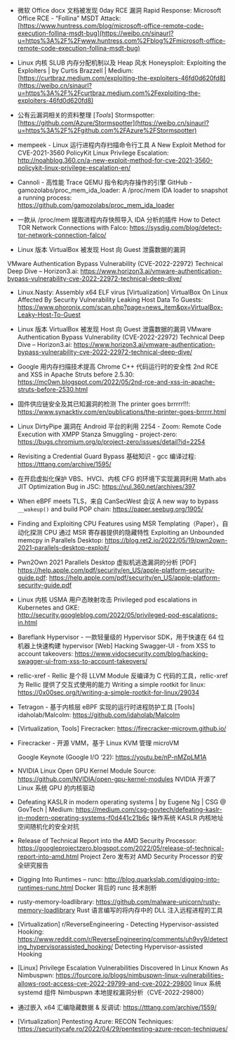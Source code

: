 * 微软 Office docx 文档被发现 0day RCE 漏洞
  Rapid Response: Microsoft Office RCE - “Follina” MSDT Attack:
  [https://www.huntress.com/blog/microsoft-office-remote-code-execution-follina-msdt-bug](https://weibo.cn/sinaurl?u=https%3A%2F%2Fwww.huntress.com%2Fblog%2Fmicrosoft-office-remote-code-execution-follina-msdt-bug)

* Linux 内核 SLUB 内存分配机制以及 Heap 风水
  Honeysploit: Exploiting the Exploiters | by Curtis Brazzell | Medium:
  [https://curtbraz.medium.com/exploiting-the-exploiters-46fd0d620fd8](https://weibo.cn/sinaurl?u=https%3A%2F%2Fcurtbraz.medium.com%2Fexploiting-the-exploiters-46fd0d620fd8)

* 公有云漏洞相关的资料整理
  [*Tools*] Stormspotter:
  [https://github.com/Azure/Stormspotter](https://weibo.cn/sinaurl?u=https%3A%2F%2Fgithub.com%2FAzure%2FStormspotter)
  
* mempeek - Linux 运行进程内存扫描命令行工具
A New Exploit Method for CVE-2021-3560 PolicyKit Linux Privilege Escalation:
http://noahblog.360.cn/a-new-exploit-method-for-cve-2021-3560-policykit-linux-privilege-escalation-en/

* Cannoli - 高性能 Trace QEMU 指令和内存操作的引擎
GitHub - gamozolabs/proc_mem_ida_loader: A /proc/mem IDA loader to snapshot a running process:
https://github.com/gamozolabs/proc_mem_ida_loader

* 一款从 /proc/mem 提取进程内存快照导入 IDA 分析的插件
How to Detect TOR Network Connections with Falco:
https://sysdig.com/blog/detect-tor-network-connection-falco/

* Linux 版本 VirtualBox 被发现 Host 向 Guest 泄露数据的漏洞

VMware Authentication Bypass Vulnerability (CVE-2022-22972) Technical Deep Dive – Horizon3.ai:
https://www.horizon3.ai/vmware-authentication-bypass-vulnerability-cve-2022-22972-technical-deep-dive/

* Linux.Nasty: Assembly x64 ELF virus
[Virtualization] VirtualBox On Linux Affected By Security Vulnerability Leaking Host Data To Guests:
https://www.phoronix.com/scan.php?page=news_item&px=VirtualBox-Leaky-Host-To-Guest

* Linux 版本 VirtualBox 被发现 Host 向 Guest 泄露数据的漏洞
VMware Authentication Bypass Vulnerability (CVE-2022-22972) Technical Deep Dive – Horizon3.ai:
https://www.horizon3.ai/vmware-authentication-bypass-vulnerability-cve-2022-22972-technical-deep-dive/

* Google 用内存扫描技术提高 Chrome C++ 代码运行时的安全性
2nd RCE and XSS in Apache Struts before 2.5.30:
https://mc0wn.blogspot.com/2022/05/2nd-rce-and-xss-in-apache-struts-before-2530.html

* 固件供应链安全及其已知漏洞的检测
The printer goes brrrrr!!!:
https://www.synacktiv.com/en/publications/the-printer-goes-brrrrr.html

* Linux DirtyPipe 漏洞在 Android 平台的利用
2254 - Zoom: Remote Code Execution with XMPP Stanza Smuggling - project-zero:
https://bugs.chromium.org/p/project-zero/issues/detail?id=2254

* Revisiting a Credential Guard Bypass
基础知识 - gcc 编译过程:
https://tttang.com/archive/1595/

* 在开启虚拟化保护 VBS、HVCI、内核 CFG 的环境下实现漏洞利用
Math.abs JIT Optimization Bug in JSC:
https://vul.360.net/archives/397

* When eBPF meets TLS，来自 CanSecWest 会议
A new way to bypass `__wakeup()` and build POP chain:
https://paper.seebug.org/1905/

* Finding and Exploiting CPU Features using MSR Templating（Paper），自动化探测 CPU 通过 MSR 寄存器提供的隐藏特性
Exploiting an Unbounded memcpy in Parallels Desktop:
https://blog.ret2.io/2022/05/19/pwn2own-2021-parallels-desktop-exploit/

* Pwn2Own 2021 Parallels Desktop 虚拟机逃逸漏洞的分析
[PDF] https://help.apple.com/pdf/security/en_US/apple-platform-security-guide.pdf:
https://help.apple.com/pdf/security/en_US/apple-platform-security-guide.pdf

* Linux 内核 USMA 用户态映射攻击
Privileged pod escalations in Kubernetes and GKE:
http://security.googleblog.com/2022/05/privileged-pod-escalations-in.html

* Bareflank Hypervisor - 一款轻量级的 Hypervisor SDK，用于快速在 64 位机器上快速构建 hypervisor
[Web] Hacking Swagger-UI - from XSS to account takeovers:
https://www.vidocsecurity.com/blog/hacking-swagger-ui-from-xss-to-account-takeovers/

* rellic-xref - Rellic 是个将 LLVM Module 反编译为 C 代码的工具，rellic-xref 为 Rellic 提供了交互式使用的能力
Writing a simple rootkit for linux:
https://0x00sec.org/t/writing-a-simple-rootkit-for-linux/29034

* Tetragon - 基于内核层 eBPF 实现的运行时进程防护工具
[Tools] idaholab/Malcolm:
https://github.com/idaholab/Malcolm

* [Virtualization, Tools] Firecracker:
  https://firecracker-microvm.github.io/

* Firecracker - 开源 VMM，基于 Linux KVM 管理 microVM

  Google Keynote (Google I/O ‘22):
  https://youtu.be/nP-nMZpLM1A

* NVIDIA Linux Open GPU Kernel Module Source:
https://github.com/NVIDIA/open-gpu-kernel-modules
NVIDIA 开源了 Linux 系统 GPU 的内核驱动

* Defeating KASLR in modern operating systems | by Eugene Ng | CSG @ GovTech | Medium:
https://medium.com/csg-govtech/defeating-kaslr-in-modern-operating-systems-f0d441c21b6c
操作系统 KASLR 内核地址空间随机化的安全对抗

* Release of Technical Report into the AMD Security Processor:
https://googleprojectzero.blogspot.com/2022/05/release-of-technical-report-into-amd.html
Project Zero 发布对 AMD Security Processor 的安全研究报告

* Digging Into Runtimes – runc:
http://blog.quarkslab.com/digging-into-runtimes-runc.html
Docker 背后的 runc 技术剖析

* rusty-memory-loadlibrary:
https://github.com/malware-unicorn/rusty-memory-loadlibrary
Rust 语言编写的将内存中的 DLL 注入远程进程的工具 

* [Virtualization] r/ReverseEngineering - Detecting Hypervisor-assisted Hooking:
https://www.reddit.com/r/ReverseEngineering/comments/uh9vy9/detecting_hypervisorassisted_hooking/
Detecting Hypervisor-assisted Hooking

* [Linux] Privilege Escalation Vulnerabilities Discovered In Linux Known As Nimbuspwn:
https://fourcore.io/blogs/nimbuspwn-linux-vulnerabilities-allows-root-access-cve-2022-29799-and-cve-2022-29800
linux 系统 systemd 组件 Nimbuspwn 本地提权漏洞分析（CVE-2022-29800）

* 通过嵌入 x64 汇编隐藏数据 & 反调试:
https://tttang.com/archive/1559/

* [Virtualization] Pentesting Azure: RECON Techniques:
https://securitycafe.ro/2022/04/29/pentesting-azure-recon-techniques/